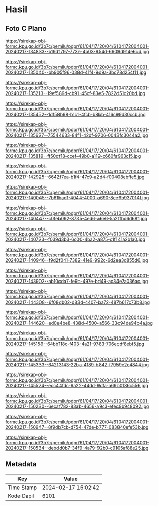 # Hasil

## Foto C Plano

https://sirekap-obj-formc.kpu.go.id/3b7c/pemilu/pdpr/61/04/17/20/04/6104172004001-20240217-134833--b19d1797-773e-4b03-954d-6609d914e6cd.jpg

https://sirekap-obj-formc.kpu.go.id/3b7c/pemilu/pdpr/61/04/17/20/04/6104172004001-20240217-135040--bb905f96-038d-41f4-9d9a-3bc78d254f11.jpg

https://sirekap-obj-formc.kpu.go.id/3b7c/pemilu/pdpr/61/04/17/20/04/6104172004001-20240217-135213--19ef589d-cb91-45cf-83e5-7822d51c20bd.jpg

https://sirekap-obj-formc.kpu.go.id/3b7c/pemilu/pdpr/61/04/17/20/04/6104172004001-20240217-135452--1df58b98-b1c1-4fcb-b8bb-416c99d30ccb.jpg

https://sirekap-obj-formc.kpu.go.id/3b7c/pemilu/pdpr/61/04/17/20/04/6104172004001-20240217-135627--75544633-84f1-42df-9706-0043fc3044a2.jpg

https://sirekap-obj-formc.kpu.go.id/3b7c/pemilu/pdpr/61/04/17/20/04/6104172004001-20240217-135819--ff50df18-ccef-49b0-a119-c660fa963c15.jpg

https://sirekap-obj-formc.kpu.go.id/3b7c/pemilu/pdpr/61/04/17/20/04/6104172004001-20240217-142925--6642f7ea-b1f4-47c9-a2d4-f00408ebffe5.jpg

https://sirekap-obj-formc.kpu.go.id/3b7c/pemilu/pdpr/61/04/17/20/04/6104172004001-20240217-140045--7b61bad1-4044-4000-a690-8ee9b937014f.jpg

https://sirekap-obj-formc.kpu.go.id/3b7c/pemilu/pdpr/61/04/17/20/04/6104172004001-20240217-140447--c0feb092-8735-4ed6-a6e6-5a2ffbd6d681.jpg

https://sirekap-obj-formc.kpu.go.id/3b7c/pemilu/pdpr/61/04/17/20/04/6104172004001-20240217-140723--f039d3b3-6c00-4ba2-a875-c1f141a2b1a0.jpg

https://sirekap-obj-formc.kpu.go.id/3b7c/pemilu/pdpr/61/04/17/20/04/6104172004001-20240217-140946--f9d2f041-7382-41e9-992c-6d2ea3d855d6.jpg

https://sirekap-obj-formc.kpu.go.id/3b7c/pemilu/pdpr/61/04/17/20/04/6104172004001-20240217-143902--ab10cda7-fe9b-497e-bd49-ac34e7a036ac.jpg

https://sirekap-obj-formc.kpu.go.id/3b7c/pemilu/pdpr/61/04/17/20/04/6104172004001-20240217-144308--6f08db02-d83d-4407-ba72-487b617c73b8.jpg

https://sirekap-obj-formc.kpu.go.id/3b7c/pemilu/pdpr/61/04/17/20/04/6104172004001-20240217-144620--ed0e4be8-438d-4500-a566-33c94de94b4a.jpg

https://sirekap-obj-formc.kpu.go.id/3b7c/pemilu/pdpr/61/04/17/20/04/6104172004001-20240217-145159--64bb118c-f403-4a21-9783-706ecdf8ebf5.jpg

https://sirekap-obj-formc.kpu.go.id/3b7c/pemilu/pdpr/61/04/17/20/04/6104172004001-20240217-145333--64213143-22ba-4189-b842-f7959e2e4844.jpg

https://sirekap-obj-formc.kpu.go.id/3b7c/pemilu/pdpr/61/04/17/20/04/6104172004001-20240217-145524--ecc44fdc-9a22-44dd-9dfa-a69b0186c556.jpg

https://sirekap-obj-formc.kpu.go.id/3b7c/pemilu/pdpr/61/04/17/20/04/6104172004001-20240217-150230--6ecaf782-83ab-4656-a9c3-efec9b948092.jpg

https://sirekap-obj-formc.kpu.go.id/3b7c/pemilu/pdpr/61/04/17/20/04/6104172004001-20240217-150947--8f9db7cb-d754-47de-b777-083840efe53b.jpg

https://sirekap-obj-formc.kpu.go.id/3b7c/pemilu/pdpr/61/04/17/20/04/6104172004001-20240217-150534--debdd0b7-34f9-4a79-92b0-c9105af88e25.jpg


## Metadata

| Key        | Value               |
| ---------- | ------------------- |
| Time Stamp | 2024-02-17 16:02:42 |
| Kode Dapil | 6101                |



